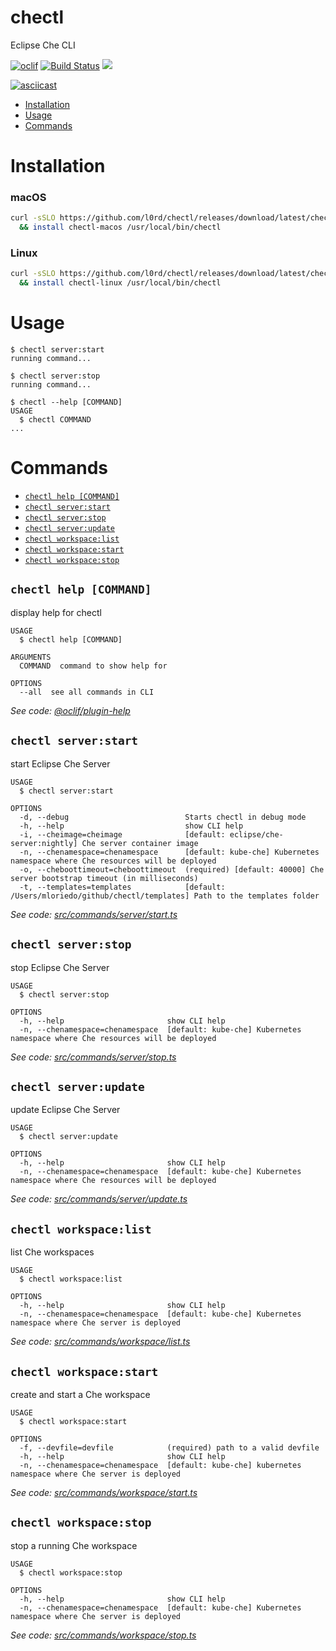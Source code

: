 chectl
======

Eclipse Che CLI

[![oclif](https://img.shields.io/badge/cli-oclif-brightgreen.svg)](https://oclif.io)
[![Build Status](https://travis-ci.org/l0rd/chectl.svg?branch=master)](https://travis-ci.org/l0rd/chectl)
![](https://img.shields.io/david/l0rd/chectl.svg)

[![asciicast](https://asciinema.org/a/216201.svg)](https://asciinema.org/a/216201)

<!-- toc -->
* [Installation](#installation)
* [Usage](#usage)
* [Commands](#commands)
<!-- tocstop -->
# Installation
### macOS
```bash
curl -sSLO https://github.com/l0rd/chectl/releases/download/latest/chectl-macos \
  && install chectl-macos /usr/local/bin/chectl
```
### Linux
```bash
curl -sSLO https://github.com/l0rd/chectl/releases/download/latest/chectl-linux \
  && install chectl-linux /usr/local/bin/chectl
```
# Usage
```sh-session
$ chectl server:start
running command...

$ chectl server:stop
running command...

$ chectl --help [COMMAND]
USAGE
  $ chectl COMMAND
...
```
# Commands
<!-- commands -->
* [`chectl help [COMMAND]`](#chectl-help-command)
* [`chectl server:start`](#chectl-serverstart)
* [`chectl server:stop`](#chectl-serverstop)
* [`chectl server:update`](#chectl-serverupdate)
* [`chectl workspace:list`](#chectl-workspacelist)
* [`chectl workspace:start`](#chectl-workspacestart)
* [`chectl workspace:stop`](#chectl-workspacestop)

## `chectl help [COMMAND]`

display help for chectl

```
USAGE
  $ chectl help [COMMAND]

ARGUMENTS
  COMMAND  command to show help for

OPTIONS
  --all  see all commands in CLI
```

_See code: [@oclif/plugin-help](https://github.com/oclif/plugin-help/blob/v2.1.4/src/commands/help.ts)_

## `chectl server:start`

start Eclipse Che Server

```
USAGE
  $ chectl server:start

OPTIONS
  -d, --debug                          Starts chectl in debug mode
  -h, --help                           show CLI help
  -i, --cheimage=cheimage              [default: eclipse/che-server:nightly] Che server container image
  -n, --chenamespace=chenamespace      [default: kube-che] Kubernetes namespace where Che resources will be deployed
  -o, --cheboottimeout=cheboottimeout  (required) [default: 40000] Che server bootstrap timeout (in milliseconds)
  -t, --templates=templates            [default: /Users/mloriedo/github/chectl/templates] Path to the templates folder
```

_See code: [src/commands/server/start.ts](https://github.com/l0rd/chectl/blob/v0.0.2/src/commands/server/start.ts)_

## `chectl server:stop`

stop Eclipse Che Server

```
USAGE
  $ chectl server:stop

OPTIONS
  -h, --help                       show CLI help
  -n, --chenamespace=chenamespace  [default: kube-che] Kubernetes namespace where Che resources will be deployed
```

_See code: [src/commands/server/stop.ts](https://github.com/l0rd/chectl/blob/v0.0.2/src/commands/server/stop.ts)_

## `chectl server:update`

update Eclipse Che Server

```
USAGE
  $ chectl server:update

OPTIONS
  -h, --help                       show CLI help
  -n, --chenamespace=chenamespace  [default: kube-che] Kubernetes namespace where Che resources will be deployed
```

_See code: [src/commands/server/update.ts](https://github.com/l0rd/chectl/blob/v0.0.2/src/commands/server/update.ts)_

## `chectl workspace:list`

list Che workspaces

```
USAGE
  $ chectl workspace:list

OPTIONS
  -h, --help                       show CLI help
  -n, --chenamespace=chenamespace  [default: kube-che] Kubernetes namespace where Che server is deployed
```

_See code: [src/commands/workspace/list.ts](https://github.com/l0rd/chectl/blob/v0.0.2/src/commands/workspace/list.ts)_

## `chectl workspace:start`

create and start a Che workspace

```
USAGE
  $ chectl workspace:start

OPTIONS
  -f, --devfile=devfile            (required) path to a valid devfile
  -h, --help                       show CLI help
  -n, --chenamespace=chenamespace  [default: kube-che] kubernetes namespace where Che server is deployed
```

_See code: [src/commands/workspace/start.ts](https://github.com/l0rd/chectl/blob/v0.0.2/src/commands/workspace/start.ts)_

## `chectl workspace:stop`

stop a running Che workspace

```
USAGE
  $ chectl workspace:stop

OPTIONS
  -h, --help                       show CLI help
  -n, --chenamespace=chenamespace  [default: kube-che] Kubernetes namespace where Che server is deployed
```

_See code: [src/commands/workspace/stop.ts](https://github.com/l0rd/chectl/blob/v0.0.2/src/commands/workspace/stop.ts)_
<!-- commandsstop -->
